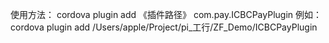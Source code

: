 使用方法：
cordova  plugin add  《插件路径》 com.pay.ICBCPayPlugin
例如：
cordova plugin add /Users/apple/Project/pi_工行/ZF_Demo/ICBCPayPlugin
